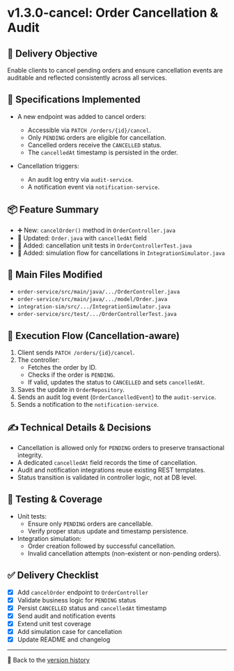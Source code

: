 # v1.3.0-cancel: Order Cancellation & Audit

## 🎯 Delivery Objective

Enable clients to cancel pending orders and ensure cancellation events are auditable and reflected consistently across all services.

## 📜 Specifications Implemented

* A new endpoint was added to cancel orders:
  * Accessible via `PATCH /orders/{id}/cancel`.
  * Only `PENDING` orders are eligible for cancellation.
  * Cancelled orders receive the `CANCELLED` status.
  * The `cancelledAt` timestamp is persisted in the order.

* Cancellation triggers:
  * An audit log entry via `audit-service`.
  * A notification event via `notification-service`.

## 📦 Feature Summary

* ➕ New: `cancelOrder()` method in `OrderController.java`
* 🔄 Updated: `Order.java` with `cancelledAt` field
* 🧪 Added: cancellation unit tests in `OrderControllerTest.java`
* 🧪 Added: simulation flow for cancellations in `IntegrationSimulator.java`

## 📁 Main Files Modified

* `order-service/src/main/java/.../OrderController.java`
* `order-service/src/main/java/.../model/Order.java`
* `integration-sim/src/.../IntegrationSimulator.java`
* `order-service/src/test/.../OrderControllerTest.java`

## 🔄 Execution Flow (Cancellation-aware)

1. Client sends `PATCH /orders/{id}/cancel`.
2. The controller:
   * Fetches the order by ID.
   * Checks if the order is `PENDING`.
   * If valid, updates the status to `CANCELLED` and sets `cancelledAt`.
3. Saves the update in `OrderRepository`.
4. Sends an audit log event (`OrderCancelledEvent`) to the `audit-service`.
5. Sends a notification to the `notification-service`.

## ✍️ Technical Details & Decisions

* Cancellation is allowed only for `PENDING` orders to preserve transactional integrity.
* A dedicated `cancelledAt` field records the time of cancellation.
* Audit and notification integrations reuse existing REST templates.
* Status transition is validated in controller logic, not at DB level.

## 🧪 Testing & Coverage

* Unit tests:
  * Ensure only `PENDING` orders are cancellable.
  * Verify proper status update and timestamp persistence.
* Integration simulation:
  * Order creation followed by successful cancellation.
  * Invalid cancellation attempts (non-existent or non-pending orders).

## ✅ Delivery Checklist

* [x] Add `cancelOrder` endpoint to `OrderController`
* [x] Validate business logic for `PENDING` status
* [x] Persist `CANCELLED` status and `cancelledAt` timestamp
* [x] Send audit and notification events
* [x] Extend unit test coverage
* [x] Add simulation case for cancellation
* [x] Update README and changelog

---

📎 Back to the [version history](../README.md#version-history)